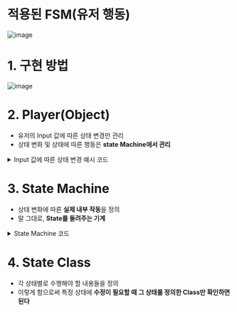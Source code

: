 # 적용된 FSM(유저 행동)
![image](https://user-images.githubusercontent.com/48194683/125048579-0c138e80-e0db-11eb-9de9-58ae453d53c6.png)

# 1. 구현 방법
![image](https://user-images.githubusercontent.com/48194683/125217305-4491b300-e2fb-11eb-8613-b1ee624bb927.png)

# 2. Player(Object)
- 유저의 Input 값에 따른 상태 변경만 관리
- 상태 변화 및 상태에 따른 행동은 **state Machine에서 관리**

<details>
<summary> Input 값에 따른 상태 변경 예시 코드</summary>
<div markdown="1">

```C#
    
    void Update()
    {
        HandleInput();
    }
    
    /// <summary>
    /// 유저의 Input Data를 통해서 어떤 상태로 변화할지 관리해주는 메소드
    /// </summary>
    void HandleInput()
    {
        // 공격일 때
        if (Input.GetButton("Fire1"))
        {
            if(stateMachine.CurrentState == dicStates.GetOrDefault(EState.IDLE) ||
                stateMachine.CurrentState == dicStates.GetOrDefault(EState.RUN))
            {
                stateMachine.SetState(dicStates.GetOrDefault(EState.ATTACK));
            }
        }

        // 움직일 떄 (W, A, S, D)
        if (Input.GetButton("Horizontal") || Input.GetButton("Vertical"))
        {
            if(stateMachine.CurrentState == dicStates.GetOrDefault(EState.IDLE))
            {
                stateMachine.SetState(dicStates.GetOrDefault(EState.RUN));
            }
        }
    }
```
</details>
    
# 3. State Machine
- 상태 변화에 따른 **실제 내부 작동**을 정의
- 말 그대로, **State를 돌려주는 기계**

<details>
<summary> State Machine 코드 </summary>
<div markdown="1">
        
```C#
using System.Collections;
using System.Collections.Generic;
using UnityEngine;

namespace StatePattern
{
    /// <summary>
    /// StateMachine 
    /// </summary>
    public class StateMachine
    {
        public IState CurrentState { get; private set; }

        /// <summary>
        /// Default State로 처음 세팅되도록 설정
        /// </summary>
        /// <param name="defaultState"></param>
        public StateMachine(IState defaultState)
        {
            CurrentState = defaultState;
        }

        /// <summary>
        /// State 세팅
        /// </summary>
        /// <param name="state"></param>
        public void SetState(IState state)
        {
            if (state == null)
                return;

            if(CurrentState == state)
            {
                DebugHelper.LogError(state.GetType() + " - 같은 상태 반복");
                return;
            }

            // State 변경 전, OperateExit() 메소드 실행
            CurrentState.OperateExit();

            CurrentState = state;

            // State 변경 후, OperateEnter() 메소드 실행
            CurrentState.OperateEnter();
        }

        /// <summary>
        /// State가 매 프레임마다 실행해야 할 행동 실행
        /// </summary>
        public void DoOperateUpdate() => CurrentState.OperateUpdate();
    }
}
```
    
</div>
</details>

# 4. State Class
- 각 상태별로 수행해야 할 내용들을 정의
- 이렇게 함으로써 특정 상태에 **수정이 필요할 때 그 상태를 정의한 Class만 확인하면 된다**
    
